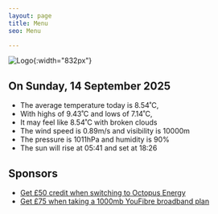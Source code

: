 ```yaml
---
layout: page
title: Menu
seo: Menu

---
```


![Logo](/images/logo.jpg){:width="832px"}

<!-- weather_marker starts -->
## On Sunday, 14 September 2025

- The average temperature today is 8.54˚C,
- With highs of 9.43˚C and lows of 7.14˚C,
- It may feel like 8.54˚C with broken clouds
- The wind speed is 0.89m/s and visibility is 10000m
- The pressure is 1011hPa and humidity is 90%
- The sun will rise at 05:41 and set at 18:26

<!-- weather_marker ends -->

## Sponsors

- [Get £50 credit when switching to Octopus Energy](https://bit.ly/3oD1nnS)
- [Get £75 when taking a 1000mb YouFibre broadband plan](https://aklam.io/91zWhU?)
